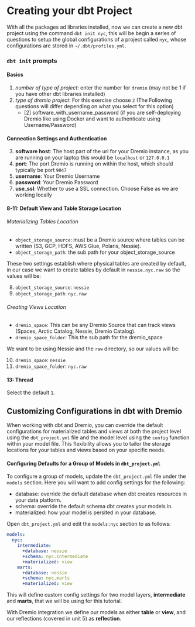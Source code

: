 # Creating your dbt Project

With all the packages ad libraries installed, now we can create a new dbt project using the command `dbt init nyc`, this will be begin a series of questions to setup the global configurations of a project called `nyc`, whose configurations are stored in `~/.dbt/profiles.yml`.

### `dbt init` prompts

#### Basics
1. *number of type of project*: enter the number for `dremio` (may not be 1 if you have other dbt libraries installed)
2. *type of dremio project*: For this exercise choose `2` (The Following questions will differ depending on what you select for this option)
    - [2] software_with_username_password (if you are self-deploying Dremio like using Docker and want to authenticate using Username/Password)

#### Connection Settings and Authentication
3. **software host**: The host part of the url for your Dremio instance, as you are running on your laptop this would be `localhost` or `127.0.0.1`
4. **port**: The port Dremio is running on within the host, which should typically be port `9047`
5. **username**: Your Dremio Username
6. **password**: Your Dremio Password
7. **use_ssl**: Whether to use a SSL connection. Choose False as we are working locally

#### 8-11: Default View and Table Storage Location

###### Materializing Tables Location

- `object_storage_source`: must be a Dremio source where tables can be written (S3, GCP, HDFS, AWS Glue, Polaris, Nessie).
- `object_storage_path`: the sub path for your object_storage_source

These two settings establish where physical tables are created by default, in our case we want to create tables by default in `nessie.nyc.raw` so the values will be:

8. `object_storage_source`: `nessie`
9. `object_storage_path`: `nyc.raw`

###### Creating Views Location

- `dremio_space`: This can be any Dremio Source that can track views (Spaces, Arctic Catalog, Nessie, Dremio Catalog).
- `dremio_space_folder`: This the sub path for the dremio_space

We want to be using Nessie and the `raw` directory, so our values will be:

10. `dremio_space`: `nessie`
11. `dremio_space_folder`: `nyc.raw`

#### 13: Thread

Select the default `1`.


## Customizing Configurations in dbt with Dremio

When working with dbt and Dremio, you can override the default configurations for materialized tables and views at both the project level using the `dbt_project.yml` file and the model level using the `config` function within your model file. This flexibility allows you to tailor the storage locations for your tables and views based on your specific needs.

#### Configuring Defaults for a Group of Models in `dbt_project.yml`

To configure a group of models, update the `dbt_project.yml` file under the `models` section. Here you will want to add config settings for the following:
- database: override the default database when dbt creates resources in your data platform.
- schema: override the default schema dbt creates your models in.
- materialized: how your model is persited in your database. 

Open `dbt_project.yml` and edit the `models:nyc` section to as follows:

```yaml
models:
  nyc:
    intermediate:
      +database: nessie
      +schema: nyc.intermediate
      +materialized: view
    marts:
      +database: nessie
      +schema: nyc.marts
      +materialized: view
```

This will define custom config settings for two model layers, **intermediate** and **marts**, that we will be using for this tutorial. 

With Dremio integration we define our models as either **table** or **view**, and our reflections (covered in unit 5) as **reflection**.
